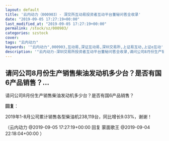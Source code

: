 ```yaml
---
layout: default
title: '云内动力（000903）- 深交所互动易投资者互动平台董秘问答全收录'
date: "2019-09-05 17:27:19+00:00"
last_modified_at: "2019-09-05 17:27:19+00:00"
permalink: /stock/sz/000903/
categories: szstock
cover: 
tags: "云内动力"
keywords: '"云内动力",000903,互动易,深证互动易,深圳交易所,上证易互动,上证e互动'
description: '"云内动力-深圳交易所投资者互动平台董秘问答全收录,请问公司8月份生产销售柴油发动机多少台？是否有国6产品销售？"'
---
```


## 请问公司8月份生产销售柴油发动机多少台？是否有国6产品销售？...

请问公司8月份生产销售柴油发动机多少台？是否有国6产品销售？

**回复**：

2019年1-8月公司累计销售各型柴油机238,119台，同比增长9.03%，谢谢！ 

（云内动力  @2019-09-05 17:27:19+00:00 回复 蒙面歌王  @2019-09-04 22:18:04+00:00 ）

